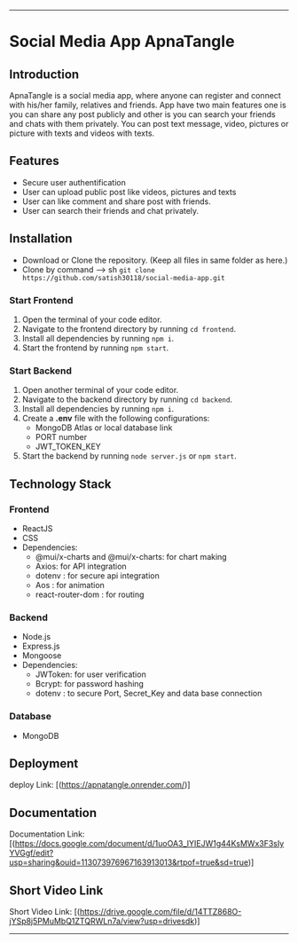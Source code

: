 

---

# Social Media App ApnaTangle

## Introduction

ApnaTangle is a social media app, where anyone can register and connect with his/her family, relatives and friends. App have two main features one is you can share any post publicly and other is you can search your friends and chats with them privately. You can post text message, video, pictures or picture with texts and videos with texts.

## Features

- Secure user authentification
- User can upload public post like videos, pictures and texts 
- User can like comment and share post with friends.
- User can search their friends and chat privately.

## Installation
- Download or Clone the repository. (Keep all files in same folder as here.)
- Clone by command --> sh ```git clone https://github.com/satish30118/social-media-app.git```
### Start Frontend

1. Open the terminal of your code editor.
2. Navigate to the frontend directory by running `cd frontend`.
3. Install all dependencies by running `npm i`.
4. Start the frontend by running `npm start`.

### Start Backend

1. Open another terminal of your code editor.
2. Navigate to the backend directory by running `cd backend`.
3. Install all dependencies by running `npm i`.
4. Create a **.env** file with the following configurations:
   - MongoDB Atlas or local database link
   - PORT number
   - JWT_TOKEN_KEY
5. Start the backend by running `node server.js` or `npm start`.


## Technology Stack

### Frontend

- ReactJS
- CSS
- Dependencies:
  - @mui/x-charts and @mui/x-charts: for chart making
  - Axios: for API integration
  - dotenv : for secure api integration
  - Aos : for animation
  - react-router-dom : for routing

### Backend

- Node.js
- Express.js
- Mongoose
- Dependencies:
  - JWToken: for user verification
  - Bcrypt: for password hashing
  - dotenv : to secure Port, Secret_Key and data base connection

### Database

- MongoDB

## Deployment
deploy Link: [(https://apnatangle.onrender.com/)]

## Documentation

Documentation Link: [(https://docs.google.com/document/d/1uoOA3_IYIEJW1g44KsMWx3F3sIyYVGgf/edit?usp=sharing&ouid=113073976967163913013&rtpof=true&sd=true)]

## Short Video Link

Short Video Link: [(https://drive.google.com/file/d/14TTZ868O-jYSp8j5PMuMbQ1ZTQRWLn7a/view?usp=drivesdk)]

---





